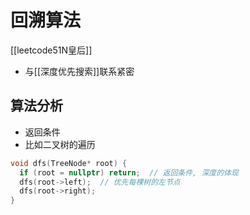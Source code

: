 # 回溯算法

[[leetcode51N皇后]]

- 与[[深度优先搜索]]联系紧密

## 算法分析

- 返回条件
- 比如二叉树的遍历

```c++
void dfs(TreeNode* root) {
  if (root = nullptr) return;  // 返回条件, 深度的体现
  dfs(root->left);  // 优先每棵树的左节点
  dfs(root->right);
}
```
